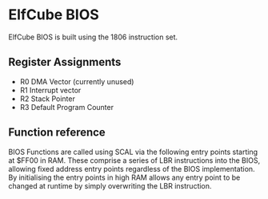 # ElfCube BIOS

ElfCube BIOS is built using the 1806 instruction set.

## Register Assignments

- R0  DMA Vector (currently unused)
- R1  Interrupt vector
- R2  Stack Pointer
- R3  Default Program Counter

## Function reference

BIOS Functions are called using SCAL via the following entry points starting at $FF00 in RAM.
These comprise a series of LBR instructions into the BIOS, allowing fixed address entry points
regardless of the BIOS implementation.
By initialising the entry points in high RAM allows any entry point to be changed at runtime by 
simply overwriting the LBR instruction.
